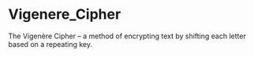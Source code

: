 # Vigenere_Cipher
The Vigenère Cipher – a method of encrypting text by shifting each letter based on a repeating key.
